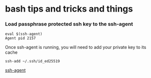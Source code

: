 # bash tips and tricks and things

### Load passphrase protected ssh key to the ssh-agent

    eval $(ssh-agent)
    Agent pid 2157

Once ssh-agent is running, you will need to add your private key to its cache

    ssh-add ~/.ssh/id_ed25519
    
 [ssh-agent](https://wiki.archlinux.org/index.php/SSH_keys#SSH_agents)
